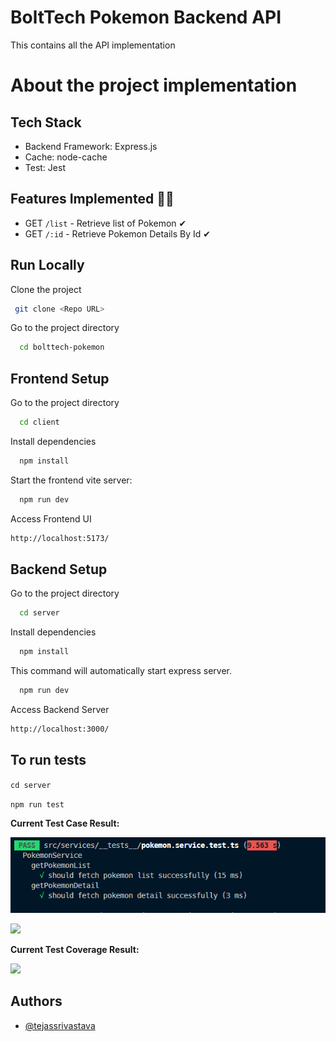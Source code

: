 # BoltTech Pokemon Backend API

This contains all the API implementation

# About the project implementation

## Tech Stack

- Backend Framework: Express.js
- Cache: node-cache
- Test: Jest


## Features Implemented 👨‍💻

- GET `/list` - Retrieve list of Pokemon ✔
- GET `/:id` - Retrieve Pokemon Details By Id ✔


## Run Locally

Clone the project

```bash
 git clone <Repo URL>
```

Go to the project directory

```bash
  cd bolttech-pokemon
```

## Frontend Setup

Go to the project directory

```bash
  cd client
```

Install dependencies

```bash
  npm install
```

Start the frontend vite server:

```bash
  npm run dev
```

Access Frontend UI

```bash
http://localhost:5173/
```

## Backend Setup

Go to the project directory

```bash
  cd server
```

Install dependencies

```bash
  npm install
```

This command will automatically start express server.

```bash
  npm run dev
```

Access Backend Server

```bash
http://localhost:3000/
```




## To run tests

`cd server`

`npm run test`


**Current Test Case Result:**

![Image 1](./TestResult.png)

[![](https://github.com/tejassrivastava/ncle-be/blob/main/TestResultNcle.png)](https://github.com/tejassrivastava/ncle-be/blob/main/TestResultNcle.png)

**Current Test Coverage Result:**

[![](https://github.com/tejassrivastava/ncle-be/blob/main/TestCoverageNcle.png)](https://github.com/tejassrivastava/ncle-be/blob/main/TestCoverage.png)

## Authors

- [@tejassrivastava](https://www.github.com/tejassrivastava)
